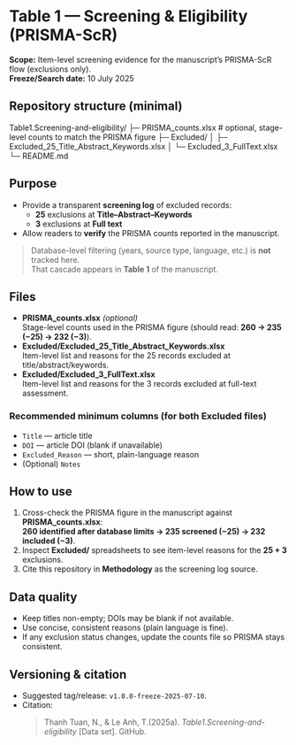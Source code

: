 # Table 1 — Screening & Eligibility (PRISMA-ScR)

**Scope:** Item-level screening evidence for the manuscript’s PRISMA-ScR flow (exclusions only).  
**Freeze/Search date:** 10 July 2025

## Repository structure (minimal)
Table1.Screening-and-eligibility/
├─ PRISMA_counts.xlsx # optional, stage-level counts to match the PRISMA figure
├─ Excluded/
│ ├─ Excluded_25_Title_Abstract_Keywords.xlsx
│ └─ Excluded_3_FullText.xlsx
└─ README.md


## Purpose
- Provide a transparent **screening log** of excluded records:
  - **25** exclusions at **Title–Abstract–Keywords**
  - **3** exclusions at **Full text**
- Allow readers to **verify** the PRISMA counts reported in the manuscript.

> Database-level filtering (years, source type, language, etc.) is **not** tracked here.  
> That cascade appears in **Table 1** of the manuscript.

## Files
- **PRISMA_counts.xlsx** *(optional)*  
  Stage-level counts used in the PRISMA figure (should read: **260 → 235 (−25) → 232 (−3)**).
- **Excluded/Excluded_25_Title_Abstract_Keywords.xlsx**  
  Item-level list and reasons for the 25 records excluded at title/abstract/keywords.
- **Excluded/Excluded_3_FullText.xlsx**  
  Item-level list and reasons for the 3 records excluded at full-text assessment.

### Recommended minimum columns (for both Excluded files)
- `Title` — article title  
- `DOI` — article DOI (blank if unavailable)  
- `Excluded_Reason` — short, plain-language reason  
- (Optional) `Notes`

## How to use
1. Cross-check the PRISMA figure in the manuscript against **PRISMA_counts.xlsx**:  
   **260 identified after database limits → 235 screened (−25) → 232 included (−3)**.
2. Inspect **Excluded/** spreadsheets to see item-level reasons for the **25 + 3** exclusions.
3. Cite this repository in **Methodology** as the screening log source.

## Data quality
- Keep titles non-empty; DOIs may be blank if not available.  
- Use concise, consistent reasons (plain language is fine).  
- If any exclusion status changes, update the counts file so PRISMA stays consistent.

## Versioning & citation
- Suggested tag/release: `v1.0.0-freeze-2025-07-10`.  
- Citation:  
  > Thanh Tuan, N., & Le Anh, T.(2025a). *Table1.Screening-and-eligibility* [Data set]. GitHub.
